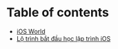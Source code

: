# Table of contents

* [iOS World](README.md)
* [Lộ trình bắt đầu học lập trình iOS](lo-trinh-bat-dau-hoc-lap-trinh-ios.md)
